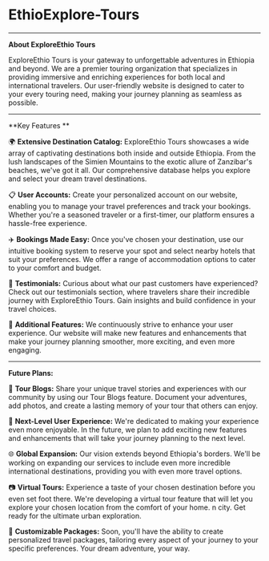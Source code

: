 # EthioExplore-Tours
____________________________________________________________
**About ExploreEthio Tours**

ExploreEthio Tours is your gateway to unforgettable adventures in Ethiopia and beyond. We are a premier touring organization that specializes in providing immersive and enriching experiences for both local and international travelers. Our user-friendly website is designed to cater to your every touring need, making your journey planning as seamless as possible.

____________________________________________________________
**Key Features **

🌍 **Extensive Destination Catalog:** ExploreEthio Tours showcases a wide array of captivating destinations both inside and outside Ethiopia. From the lush landscapes of the Simien Mountains to the exotic allure of Zanzibar's beaches, we've got it all. Our comprehensive database helps you explore and select your dream travel destinations.

📋 **User Accounts:** Create your personalized account on our website, enabling you to manage your travel preferences and track your bookings. Whether you're a seasoned traveler or a first-timer, our platform ensures a hassle-free experience.

✈️ **Bookings Made Easy:** Once you've chosen your destination, use our intuitive booking system to reserve your spot and select nearby hotels that suit your preferences. We offer a range of accommodation options to cater to your comfort and budget.

👥 **Testimonials:** Curious about what our past customers have experienced? Check out our testimonials section, where travelers share their incredible journey with ExploreEthio Tours. Gain insights and build confidence in your travel choices.

🌟 **Additional Features:** We continuously strive to enhance your user experience. Our website will make new features and enhancements that make your journey planning smoother, more exciting, and even more engaging.

_________________________________________________________
**Future Plans:**

📝 **Tour Blogs:** Share your unique travel stories and experiences with our community by using our Tour Blogs feature. Document your adventures, add photos, and create a lasting memory of your tour that others can enjoy.

🚀 **Next-Level User Experience:** We're dedicated to making your experience even more enjoyable. In the future, we plan to add exciting new features and enhancements that will take your journey planning to the next level.

🌐 **Global Expansion:** Our vision extends beyond Ethiopia's borders. We'll be working on expanding our services to include even more incredible international destinations, providing you with even more travel options.

📷 **Virtual Tours:** Experience a taste of your chosen destination before you even set foot there. We're developing a virtual tour feature that will let you explore your chosen location from the comfort of your home.
n city. Get ready for the ultimate urban exploration.

🧳 **Customizable Packages:** Soon, you'll have the ability to create personalized travel packages, tailoring every aspect of your journey to your specific preferences. Your dream adventure, your way.
